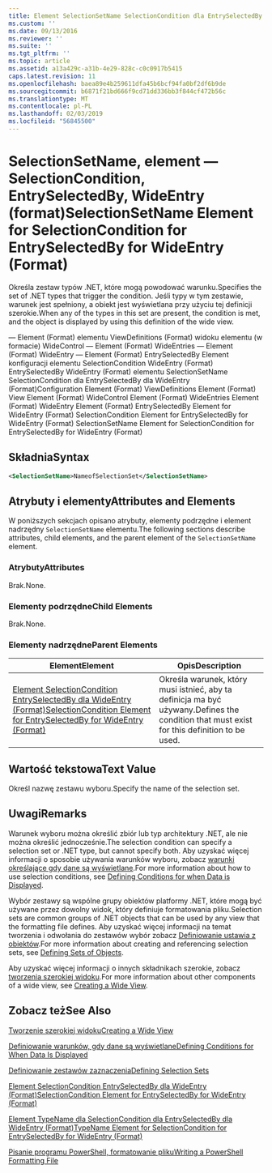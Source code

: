 ```yaml
---
title: Element SelectionSetName SelectionCondition dla EntrySelectedBy dla WideEntry (Format) | Dokumentacja firmy Microsoft
ms.custom: ''
ms.date: 09/13/2016
ms.reviewer: ''
ms.suite: ''
ms.tgt_pltfrm: ''
ms.topic: article
ms.assetid: a13a429c-a31b-4e29-828c-c0c0917b5415
caps.latest.revision: 11
ms.openlocfilehash: baea89e4b259611dfa45b6bcf94fa0bf2df6b9de
ms.sourcegitcommit: b6871f21bd666f9cd71dd336bb3f844cf472b56c
ms.translationtype: MT
ms.contentlocale: pl-PL
ms.lasthandoff: 02/03/2019
ms.locfileid: "56845500"
---
```

# <a name="selectionsetname-element-for-selectioncondition-for-entryselectedby-for-wideentry-format"></a><span data-ttu-id="09032-102">SelectionSetName, element — SelectionCondition, EntrySelectedBy, WideEntry (format)</span><span class="sxs-lookup"><span data-stu-id="09032-102">SelectionSetName Element for SelectionCondition for EntrySelectedBy for WideEntry (Format)</span></span>

<span data-ttu-id="09032-103">Określa zestaw typów .NET, które mogą powodować warunku.</span><span class="sxs-lookup"><span data-stu-id="09032-103">Specifies the set of .NET types that trigger the condition.</span></span> <span data-ttu-id="09032-104">Jeśli typy w tym zestawie, warunek jest spełniony, a obiekt jest wyświetlana przy użyciu tej definicji szerokie.</span><span class="sxs-lookup"><span data-stu-id="09032-104">When any of the types in this set are present, the condition is met, and the object is displayed by using this definition of the wide view.</span></span>

<span data-ttu-id="09032-105">— Element (Format) elementu ViewDefinitions (Format) widoku elementu (w formacie) WideControl — Element (Format) WideEntries — Element (Format) WideEntry — Element (Format) EntrySelectedBy Element konfiguracji elementu SelectionCondition WideEntry (Format) EntrySelectedBy WideEntry (Format) elementu SelectionSetName SelectionCondition dla EntrySelectedBy dla WideEntry (Format)</span><span class="sxs-lookup"><span data-stu-id="09032-105">Configuration Element (Format) ViewDefinitions Element (Format) View Element (Format) WideControl Element (Format) WideEntries Element (Format) WideEntry Element (Format) EntrySelectedBy Element for WideEntry (Format) SelectionCondition Element for EntrySelectedBy for WideEntry (Format) SelectionSetName Element for SelectionCondition for EntrySelectedBy for WideEntry (Format)</span></span>

## <a name="syntax"></a><span data-ttu-id="09032-106">Składnia</span><span class="sxs-lookup"><span data-stu-id="09032-106">Syntax</span></span>

```xml
<SelectionSetName>NameofSelectionSet</SelectionSetName>
```

## <a name="attributes-and-elements"></a><span data-ttu-id="09032-107">Atrybuty i elementy</span><span class="sxs-lookup"><span data-stu-id="09032-107">Attributes and Elements</span></span>

<span data-ttu-id="09032-108">W poniższych sekcjach opisano atrybuty, elementy podrzędne i element nadrzędny `SelectionSetName` elementu.</span><span class="sxs-lookup"><span data-stu-id="09032-108">The following sections describe attributes, child elements, and the parent element of the `SelectionSetName` element.</span></span>

### <a name="attributes"></a><span data-ttu-id="09032-109">Atrybuty</span><span class="sxs-lookup"><span data-stu-id="09032-109">Attributes</span></span>

<span data-ttu-id="09032-110">Brak.</span><span class="sxs-lookup"><span data-stu-id="09032-110">None.</span></span>

### <a name="child-elements"></a><span data-ttu-id="09032-111">Elementy podrzędne</span><span class="sxs-lookup"><span data-stu-id="09032-111">Child Elements</span></span>

<span data-ttu-id="09032-112">Brak.</span><span class="sxs-lookup"><span data-stu-id="09032-112">None.</span></span>

### <a name="parent-elements"></a><span data-ttu-id="09032-113">Elementy nadrzędne</span><span class="sxs-lookup"><span data-stu-id="09032-113">Parent Elements</span></span>

|<span data-ttu-id="09032-114">Element</span><span class="sxs-lookup"><span data-stu-id="09032-114">Element</span></span>|<span data-ttu-id="09032-115">Opis</span><span class="sxs-lookup"><span data-stu-id="09032-115">Description</span></span>|
|-------------|-----------------|
|[<span data-ttu-id="09032-116">Element SelectionCondition EntrySelectedBy dla WideEntry (Format)</span><span class="sxs-lookup"><span data-stu-id="09032-116">SelectionCondition Element for EntrySelectedBy for WideEntry (Format)</span></span>](./selectioncondition-element-for-entryselectedby-for-widecontrol-format.md)|<span data-ttu-id="09032-117">Określa warunek, który musi istnieć, aby ta definicja ma być używany.</span><span class="sxs-lookup"><span data-stu-id="09032-117">Defines the condition that must exist for this definition to be used.</span></span>|

## <a name="text-value"></a><span data-ttu-id="09032-118">Wartość tekstowa</span><span class="sxs-lookup"><span data-stu-id="09032-118">Text Value</span></span>

<span data-ttu-id="09032-119">Określ nazwę zestawu wyboru.</span><span class="sxs-lookup"><span data-stu-id="09032-119">Specify the name of the selection set.</span></span>

## <a name="remarks"></a><span data-ttu-id="09032-120">Uwagi</span><span class="sxs-lookup"><span data-stu-id="09032-120">Remarks</span></span>

<span data-ttu-id="09032-121">Warunek wyboru można określić zbiór lub typ architektury .NET, ale nie można określić jednocześnie.</span><span class="sxs-lookup"><span data-stu-id="09032-121">The selection condition can specify a selection set or .NET type, but cannot specify both.</span></span> <span data-ttu-id="09032-122">Aby uzyskać więcej informacji o sposobie używania warunków wyboru, zobacz [warunki określające gdy dane są wyświetlane](./defining-conditions-for-displaying-data.md).</span><span class="sxs-lookup"><span data-stu-id="09032-122">For more information about how to use selection conditions, see [Defining Conditions for when Data is Displayed](./defining-conditions-for-displaying-data.md).</span></span>

<span data-ttu-id="09032-123">Wybór zestawy są wspólne grupy obiektów platformy .NET, które mogą być używane przez dowolny widok, który definiuje formatowania pliku.</span><span class="sxs-lookup"><span data-stu-id="09032-123">Selection sets are common groups of .NET objects that can be used by any view that the formatting file defines.</span></span> <span data-ttu-id="09032-124">Aby uzyskać więcej informacji na temat tworzenia i odwołania do zestawów wybór zobacz [Definiowanie ustawia z obiektów](./defining-selection-sets.md).</span><span class="sxs-lookup"><span data-stu-id="09032-124">For more information about creating and referencing selection sets, see [Defining Sets of Objects](./defining-selection-sets.md).</span></span>

<span data-ttu-id="09032-125">Aby uzyskać więcej informacji o innych składnikach szerokie, zobacz [tworzenia szerokiej widoku](./creating-a-wide-view.md).</span><span class="sxs-lookup"><span data-stu-id="09032-125">For more information about other components of a wide view, see [Creating a Wide View](./creating-a-wide-view.md).</span></span>

## <a name="see-also"></a><span data-ttu-id="09032-126">Zobacz też</span><span class="sxs-lookup"><span data-stu-id="09032-126">See Also</span></span>

[<span data-ttu-id="09032-127">Tworzenie szerokiej widoku</span><span class="sxs-lookup"><span data-stu-id="09032-127">Creating a Wide View</span></span>](./creating-a-wide-view.md)

[<span data-ttu-id="09032-128">Definiowanie warunków, gdy dane są wyświetlane</span><span class="sxs-lookup"><span data-stu-id="09032-128">Defining Conditions for When Data Is Displayed</span></span>](./defining-conditions-for-displaying-data.md)

[<span data-ttu-id="09032-129">Definiowanie zestawów zaznaczenia</span><span class="sxs-lookup"><span data-stu-id="09032-129">Defining Selection Sets</span></span>](./defining-selection-sets.md)

[<span data-ttu-id="09032-130">Element SelectionCondition EntrySelectedBy dla WideEntry (Format)</span><span class="sxs-lookup"><span data-stu-id="09032-130">SelectionCondition Element for EntrySelectedBy for WideEntry (Format)</span></span>](./selectioncondition-element-for-entryselectedby-for-widecontrol-format.md)

[<span data-ttu-id="09032-131">Element TypeName dla SelectionCondition dla EntrySelectedBy dla WideEntry (Format)</span><span class="sxs-lookup"><span data-stu-id="09032-131">TypeName Element for SelectionCondition for EntrySelectedBy for WideEntry (Format)</span></span>](./typename-element-for-selectioncondition-for-entryselectedby-for-widecontrol-format.md)

[<span data-ttu-id="09032-132">Pisanie programu PowerShell, formatowanie pliku</span><span class="sxs-lookup"><span data-stu-id="09032-132">Writing a PowerShell Formatting File</span></span>](./writing-a-powershell-formatting-file.md)
